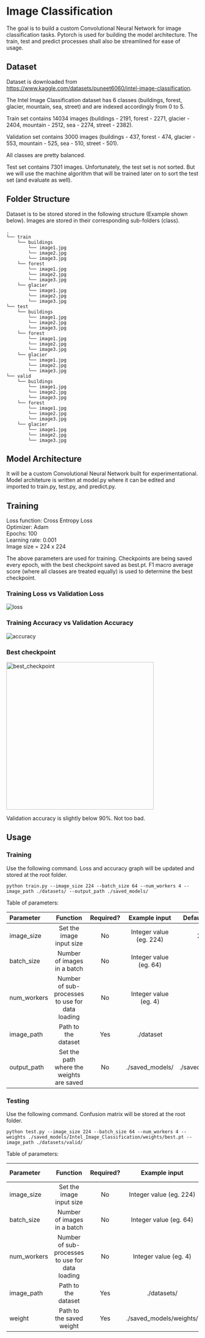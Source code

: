 # Image Classification

The goal is to build a custom Convolutional Neural Network for image classification tasks. Pytorch is used for building the model architecture. The train, test and predict processes shall also be streamlined for ease of usage.

## Dataset

Dataset is downloaded from https://www.kaggle.com/datasets/puneet6060/intel-image-classification.

The Intel Image Classification dataset has 6 classes (buildings, forest, glacier, mountain, sea, street) and are indexed accordingly from 0 to 5.

Train set contains 14034 images (buildings - 2191, forest - 2271, glacier - 2404, mountain - 2512, sea - 2274, street - 2382).

Validation set contains 3000 images (buildings - 437, forest - 474, glacier - 553, mountain - 525, sea - 510, street - 501).

All classes are pretty balanced.

Test set contains 7301 images. Unfortunately, the test set is not sorted. But we will use the machine algorithm that will be trained later on to sort the test set (and evaluate as well).

## Folder Structure

Dataset is to be stored stored in the following structure (Example shown below). Images are stored in their corresponding sub-folders (class).

    .
    └── train
        └── buildings
            └── image1.jpg
            └── image2.jpg
            └── image3.jpg
        └── forest
            └── image1.jpg
            └── image2.jpg
            └── image3.jpg
        └── glacier
            └── image1.jpg
            └── image2.jpg
            └── image3.jpg
    └── test
        └── buildings
            └── image1.jpg
            └── image2.jpg
            └── image3.jpg
        └── forest
            └── image1.jpg
            └── image2.jpg
            └── image3.jpg
        └── glacier
            └── image1.jpg
            └── image2.jpg
            └── image3.jpg
    └── valid
        └── buildings
            └── image1.jpg
            └── image2.jpg
            └── image3.jpg
        └── forest
            └── image1.jpg
            └── image2.jpg
            └── image3.jpg
        └── glacier
            └── image1.jpg
            └── image2.jpg
            └── image3.jpg

## Model Architecture

It will be a custom Convolutional Neural Network built for experimentational. Model architeture is written at model.py where it can be edited and imported to train.py, test.py, and predict.py.

## Training

Loss function: Cross Entropy Loss</br>
Optimizer: Adam</br>
Epochs: 100</br>
Learning rate: 0.001</br>
Image size = 224 x 224</br>

The above parameters are used for training. Checkpoints are being saved every epoch, with the best checkpoint saved as best.pt. F1 macro average score (where all classes are treated equally) is used to determine the best checkpoint.

### Training Loss vs Validation Loss

![loss](https://github.com/TQP1234/image_classification/assets/75831732/b832906f-feaa-4bb2-b7f8-a720c099a6d2)

### Training Accuracy vs Validation Accuracy

![accuracy](https://github.com/TQP1234/image_classification/assets/75831732/cc3bda6d-ed8d-49b4-b31e-159ca967f063)

### Best checkpoint

<img width="386" alt="best_checkpoint" src="https://github.com/TQP1234/image_classification/assets/75831732/9c04ea2f-8c0e-43c2-8365-fd643b6b7740">

Validation accuracy is slightly below 90%. Not too bad.

## Usage

### Training

Use the following command. Loss and accuracy graph will be updated and stored at the root folder.

``` shell
python train.py --image_size 224 --batch_size 64 --num_workers 4 --image_path ./datasets/ --output_path ./saved_models/
```

Table of parameters:

| Parameter | Function | Required? | Example input | Default Value |
| :-- | :-: | :-: | :-: | :-: |
| image_size | Set the image input size | No | Integer value (eg. 224) | 224 |
| batch_size | Number of images in a batch | No | Integer value (eg. 64) | 64 |
| num_workers | Number of sub-processes to use for data loading | No | Integer value (eg. 4) | 4 |
| image_path | Path to the dataset | Yes | ./dataset | NIL |
| output_path | Set the path where the weights are saved | No | ./saved_models/ | ./saved_models/ |

### Testing

Use the following command. Confusion matrix will be stored at the root folder.

``` shell
python test.py --image_size 224 --batch_size 64 --num_workers 4 --weights ./saved_models/Intel_Image_Classification/weights/best.pt --image_path ./datasets/valid/
```

Table of parameters:

| Parameter | Function | Required? | Example input | Default Value |
| :-- | :-: | :-: | :-: | :-: |
| image_size | Set the image input size | No | Integer value (eg. 224) | 224 |
| batch_size | Number of images in a batch | No | Integer value (eg. 64) | 64 |
| num_workers | Number of sub-processes to use for data loading | No | Integer value (eg. 4) | 4 |
| image_path | Path to the dataset | Yes | ./datasets/ | NIL |
| weight | Path to the saved weight | Yes | ./saved_models/weights/ | NIL |